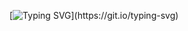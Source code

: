 [![Typing SVG](https://readme-typing-svg.demolab.com?font=Coolvetica&size=30&pause=1000&color=F7F7F7&center=true&random=false&width=435&lines=Profile+redesign+work+in+progress...)](https://git.io/typing-svg)